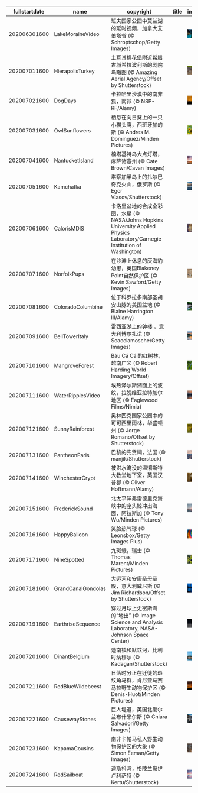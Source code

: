 |fullstartdate|name|copyright|title|image|
|--|--|--|--|--|
202006301600|LakeMoraineVideo|班夫国家公园中莫兰湖的延时视频，加拿大艾伯塔省 (© Schroptschop/Getty Images)||![](/zh-CN/2020/07/202006301600LakeMoraineVideo.jpg)|
202007011600|HierapolisTurkey|土耳其棉花堡附近希腊古城希拉波利斯的剧院鸟瞰图 (© Amazing Aerial Agency/Offset by Shutterstock)||![](/zh-CN/2020/07/202007011600HierapolisTurkey.jpg)|
202007021600|DogDays|卡拉哈里沙漠中的南非狐，南非 (© NSP-RF/Alamy)||![](/zh-CN/2020/07/202007021600DogDays.jpg)|
202007031600|OwlSunflowers|栖息在向日葵上的一只小猫头鹰，西班牙加的斯 (© Andres M. Dominguez/Minden Pictures)||![](/zh-CN/2020/07/202007031600OwlSunflowers.jpg)|
202007041600|NantucketIsland|楠塔基特岛大点灯塔，麻萨诸塞州 (© Cate Brown/Cavan Images)||![](/zh-CN/2020/07/202007041600NantucketIsland.jpg)|
202007051600|Kamchatka|堪察加半岛上的扎尔巴奇克火山，俄罗斯 (© Egor Vlasov/Shutterstock)||![](/zh-CN/2020/07/202007051600Kamchatka.jpg)|
202007061600|CalorisMDIS|卡洛里盆地的合成全彩图，水星 (© NASA/Johns Hopkins University Applied Physics Laboratory/Carnegie Institution of Washington)||![](/zh-CN/2020/07/202007061600CalorisMDIS.jpg)|
202007071600|NorfolkPups|在沙滩上休息的灰海豹幼崽，英国Blakeney Point自然保护区 (© Kevin Sawford/Getty Images)||![](/zh-CN/2020/07/202007071600NorfolkPups.jpg)|
202007081600|ColoradoColumbine|位于科罗拉多南部圣胡安山脉的美国盆地 (© Blaine Harrington III/Alamy)||![](/zh-CN/2020/07/202007081600ColoradoColumbine.jpg)|
202007091600|BellTowerItaly|雷西亚湖上的钟楼 ，意大利博尔扎诺 (© Scacciamosche/Getty Images)||![](/zh-CN/2020/07/202007091600BellTowerItaly.jpg)|
202007101600|MangroveForest|Bàu Cá Cái的红树林，越南广义 (© Robert Harding World Imagery/Offset)||![](/zh-CN/2020/07/202007101600MangroveForest.jpg)|
202007111600|WaterRipplesVideo|埃热泽尔斯湖面上的波纹，拉脱维亚拉特加尔地区 (© Eaglewood Films/Nimia)||![](/zh-CN/2020/07/202007111600WaterRipplesVideo.jpg)|
202007121600|SunnyRainforest|奥林匹克国家公园中的可可西里雨林，华盛顿州 (© Jorge Romano/Offset by Shutterstock)||![](/zh-CN/2020/07/202007121600SunnyRainforest.jpg)|
202007131600|PantheonParis|巴黎的先贤祠，法国 (© manjik/Shutterstock)||![](/zh-CN/2020/07/202007131600PantheonParis.jpg)|
202007141600|WinchesterCrypt|被洪水淹没的温彻斯特大教堂地下室，英国汉普郡 (© Oliver Hoffmann/Alamy)||![](/zh-CN/2020/07/202007141600WinchesterCrypt.jpg)|
202007151600|FrederickSound|北太平洋弗雷德里克海峡中的座头鲸冲出海面，阿拉斯加 (© Tony Wu/Minden Pictures)||![](/zh-CN/2020/07/202007151600FrederickSound.jpg)|
202007161600|HappyBalloon|笑脸热气球 (© Leonsbox/Getty Images Plus)||![](/zh-CN/2020/07/202007161600HappyBalloon.jpg)|
202007171600|NineSpotted|九斑蛾，瑞士 (© Thomas Marent/Minden Pictures)||![](/zh-CN/2020/07/202007171600NineSpotted.jpg)|
202007181600|GrandCanalGondolas|大运河和安康圣母圣殿，意大利威尼斯 (© Jim Richardson/Offset by Shutterstock)||![](/zh-CN/2020/07/202007181600GrandCanalGondolas.jpg)|
202007191600|EarthriseSequence|穿过月球上史密斯海的“地出” (© Image Science and Analysis Laboratory, NASA-Johnson Space Center)||![](/zh-CN/2020/07/202007191600EarthriseSequence.jpg)|
202007201600|DinantBelgium|迪南镇和默兹河，比利时纳穆尔 (© Kadagan/Shutterstock)||![](/zh-CN/2020/07/202007201600DinantBelgium.jpg)|
202007211600|RedBlueWildebeest|日落时分正在迁徙的斑纹角马群，肯尼亚马赛马拉野生动物保护区 (© Denis-Huot/Minden Pictures)||![](/zh-CN/2020/07/202007211600RedBlueWildebeest.jpg)|
202007221600|CausewayStones|巨人堤道，英国北爱尔兰布什米尔斯 (© Chiara Salvadori/Getty Images)||![](/zh-CN/2020/07/202007221600CausewayStones.jpg)|
202007231600|KapamaCousins|南非卡帕马私人野生动物保护区的大象 (© Simon Eeman/Getty Images)||![](/zh-CN/2020/07/202007231600KapamaCousins.jpg)|
202007241600|RedSailboat|迪斯科湾，格陵兰岛伊卢利萨特 (© Kertu/Shutterstock)||![](/zh-CN/2020/07/202007241600RedSailboat.jpg)|
